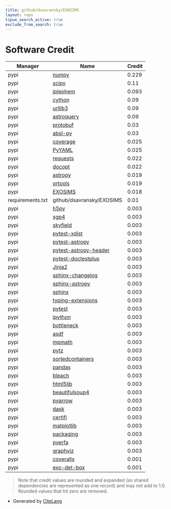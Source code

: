 ```yaml
---
title: github/dsavransky/EXOSIMS
layout: repo
tipue_search_active: true
exclude_from_search: true
---
```

# Software Credit

|Manager|Name|Credit|
|-------|----|------|
|pypi|[numpy](https://www.numpy.org)|0.229|
|pypi|[scipy](https://www.scipy.org)|0.11|
|pypi|[jplephem](https://pypi.org/project/jplephem)|0.093|
|pypi|[cython](http://cython.org/)|0.09|
|pypi|[urllib3](https://urllib3.readthedocs.io/)|0.09|
|pypi|[astroquery](http://astropy.org/astroquery)|0.09|
|pypi|[protobuf](https://pypi.org/project/protobuf)|0.03|
|pypi|[absl-py](https://pypi.org/project/absl-py)|0.03|
|pypi|[coverage](https://github.com/nedbat/coveragepy)|0.025|
|pypi|[PyYAML](https://pypi.org/project/PyYAML)|0.025|
|pypi|[requests](https://pypi.org/project/requests)|0.022|
|pypi|[docopt](https://pypi.org/project/docopt)|0.022|
|pypi|[astropy](http://astropy.org)|0.019|
|pypi|[ortools](https://developers.google.com/optimization/)|0.019|
|pypi|[EXOSIMS](https://pypi.org/project/EXOSIMS)|0.018|
|requirements.txt|github/dsavransky/EXOSIMS|0.01|
|pypi|[h5py](http://www.h5py.org)|0.003|
|pypi|[sgp4](https://github.com/brandon-rhodes/python-sgp4)|0.003|
|pypi|[skyfield](http://github.com/brandon-rhodes/python-skyfield/)|0.003|
|pypi|[pytest-xdist](https://github.com/pytest-dev/pytest-xdist)|0.003|
|pypi|[pytest-astropy](https://pypi.org/project/pytest-astropy)|0.003|
|pypi|[pytest-astropy-header](https://pypi.org/project/pytest-astropy-header)|0.003|
|pypi|[pytest-doctestplus](https://pypi.org/project/pytest-doctestplus)|0.003|
|pypi|[Jinja2](https://pypi.org/project/Jinja2)|0.003|
|pypi|[sphinx-changelog](https://pypi.org/project/sphinx-changelog)|0.003|
|pypi|[sphinx-astropy](https://pypi.org/project/sphinx-astropy)|0.003|
|pypi|[sphinx](https://pypi.org/project/sphinx)|0.003|
|pypi|[typing-extensions](https://pypi.org/project/typing-extensions)|0.003|
|pypi|[pytest](https://pypi.org/project/pytest)|0.003|
|pypi|[ipython](https://pypi.org/project/ipython)|0.003|
|pypi|[bottleneck](https://pypi.org/project/bottleneck)|0.003|
|pypi|[asdf](https://pypi.org/project/asdf)|0.003|
|pypi|[mpmath](https://pypi.org/project/mpmath)|0.003|
|pypi|[pytz](https://pypi.org/project/pytz)|0.003|
|pypi|[sortedcontainers](https://pypi.org/project/sortedcontainers)|0.003|
|pypi|[pandas](https://pypi.org/project/pandas)|0.003|
|pypi|[bleach](https://pypi.org/project/bleach)|0.003|
|pypi|[html5lib](https://pypi.org/project/html5lib)|0.003|
|pypi|[beautifulsoup4](https://pypi.org/project/beautifulsoup4)|0.003|
|pypi|[pyarrow](https://pypi.org/project/pyarrow)|0.003|
|pypi|[dask](https://pypi.org/project/dask)|0.003|
|pypi|[certifi](https://pypi.org/project/certifi)|0.003|
|pypi|[matplotlib](https://pypi.org/project/matplotlib)|0.003|
|pypi|[packaging](https://pypi.org/project/packaging)|0.003|
|pypi|[pyerfa](https://pypi.org/project/pyerfa)|0.003|
|pypi|[graphviz](https://pypi.org/project/graphviz)|0.003|
|pypi|[coveralls](http://github.com/TheKevJames/coveralls-python)|0.001|
|pypi|[exo-det-box](https://github.com/SIOSlab/exodetbox)|0.001|


> Note that credit values are rounded and expanded (so shared dependencies are represented as one record) and may not add to 1.0. Rounded values that hit zero are removed.


- Generated by [CiteLang](https://github.com/vsoch/citelang)
